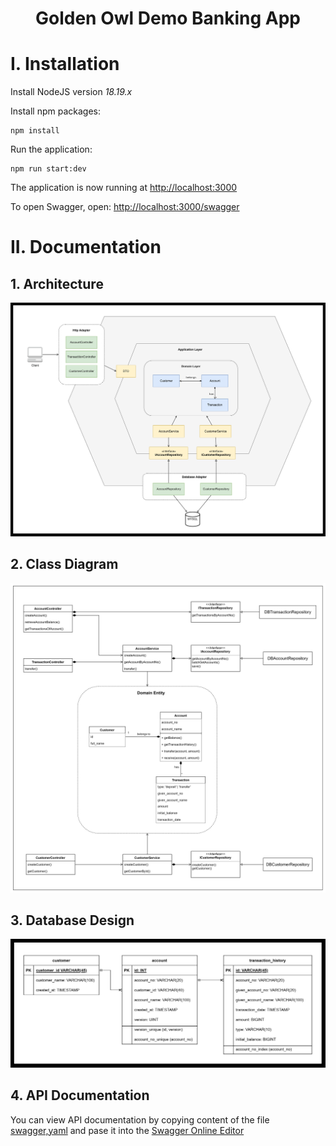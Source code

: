 <p align="center">
	<h1 align="center">
		<strong>Golden Owl Demo Banking App</strong>
	</h1>
</p>

# I. Installation

Install NodeJS version *18.19.x*

Install npm packages:

```
npm install
```

Run the application:

```
npm run start:dev
```

The application is now running at [http://localhost:3000]([http://localhost:3000])

To open Swagger, open: [http://localhost:3000/swagger](http://localhost:3000/swagger)

# II. Documentation

## 1. Architecture

![1712457191760](image/README/architecture.png)

## 2. Class Diagram

![1712457322643](image/README/class_diagram.png)

## 3. Database Design

![1712458480202](image/README/database_diagram.png)

## 4. API Documentation

You can view API documentation by copying content of the file [swagger,yaml](docs/swagger.yaml) and pase it into the [Swagger Online Editor](https://editor.swagger.io)
